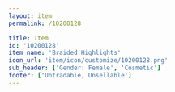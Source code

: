 ```yaml
---
layout: item
permalink: /10200128

title: Item
id: '10200128'
item_name: 'Braided Highlights'
icon_url: 'item/icon/customize/10200128.png'
sub_header: ['Gender: Female', 'Cosmetic']
footer: ['Untradable, Unsellable']
---
```

